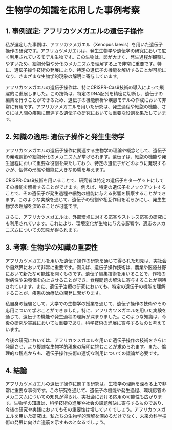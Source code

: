 # 生物学の知識を応用した事例考察

## 1. 事例選定: アフリカツメガエルの遺伝子操作

私が選定した事例は、アフリカツメガエル（Xenopus laevis）を用いた遺伝子操作の研究です。アフリカツメガエルは、発生生物学や遺伝学の研究において広く利用されているモデル生物です。この生物は、卵が大きく、発生過程が観察しやすいため、細胞分裂や分化のメカニズムを理解する上で非常に重要です。特に、遺伝子操作技術の発展により、特定の遺伝子の機能を解析することが可能になり、さまざまな生物学的現象の解明に寄与しています。

アフリカツメガエルの遺伝子操作は、特にCRISPR-Cas9技術の導入によって飛躍的に進展しました。この技術は、特定のDNA配列を精密に切断し、遺伝子の編集を行うことができるため、遺伝子の機能解析や疾患モデルの作成において非常に有用です。アフリカツメガエルを用いた研究は、発生過程や細胞の機能、さらには人間の疾患に関連する遺伝子の研究においても重要な役割を果たしています。

## 2. 知識の適用: 遺伝子操作と発生生物学

アフリカツメガエルの遺伝子操作に関連する生物学の理論や概念として、遺伝子の発現調節や細胞分化のメカニズムが挙げられます。遺伝子は、細胞の機能や発生過程において重要な役割を果たしており、特定の遺伝子がどのように発現するかが、個体の形態や機能に大きな影響を与えます。

CRISPR-Cas9技術を用いることで、研究者は特定の遺伝子をターゲットにしてその機能を解析することができます。例えば、特定の遺伝子をノックアウトすることで、その遺伝子が発生過程や細胞の機能に与える影響を観察することができます。このような実験を通じて、遺伝子の役割や相互作用を明らかにし、発生生物学の理解を深めることが可能です。

さらに、アフリカツメガエルは、外部環境に対する応答やストレス応答の研究にも利用されています。これにより、環境変化が生物に与える影響や、適応のメカニズムについての知見が得られます。

## 3. 考察: 生物学の知識の重要性

アフリカツメガエルを用いた遺伝子操作の研究を通じて得られた知見は、実社会や自然界において非常に重要です。例えば、遺伝子操作技術は、農業や医療分野において新たな可能性を開くものです。遺伝子編集技術を用いることで、作物の耐病性や栄養価を向上させることができ、食糧問題の解決に寄与することが期待されています。また、遺伝子治療の研究においても、特定の遺伝子の機能を理解することが、疾患の治療法の開発に繋がります。

私自身の経験として、大学での生物学の授業を通じて、遺伝子操作の技術やその応用について学ぶことができました。特に、アフリカツメガエルを用いた実験を通じて、遺伝子の機能や発生過程の理解が深まりました。このような知識は、今後の研究や実践においても重要であり、科学技術の進展に寄与するものと考えています。

今後の研究においては、アフリカツメガエルを用いた遺伝子操作の技術をさらに発展させ、より複雑な生物学的現象の解明に挑むことが求められます。また、倫理的な観点からも、遺伝子操作技術の適切な利用についての議論が必要です。

## 4. 結論

アフリカツメガエルの遺伝子操作に関する研究は、生物学の理解を深める上で非常に重要な事例です。この研究を通じて、遺伝子の機能や発生過程、環境応答のメカニズムについての知見が得られ、実社会における応用の可能性も広がります。生物学の知識は、科学技術の進展や社会の課題解決に寄与するものであり、今後の研究や実践においてもその重要性は増していくでしょう。アフリカツメガエルを用いた研究は、私たちの生物学的理解を深めるだけでなく、未来の科学技術の発展に向けた道筋を示すものとなるでしょう。